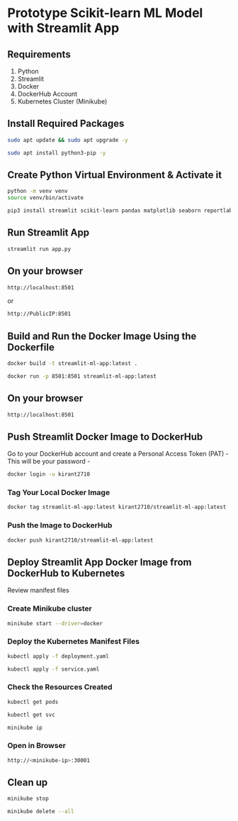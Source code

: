 # Prototype Scikit-learn ML Model with Streamlit App

## Requirements
1. Python
2. Streamlit
3. Docker
4. DockerHub Account
5. Kubernetes Cluster (Minikube)


## Install Required Packages
```sh
sudo apt update && sudo apt upgrade -y
```
```sh
sudo apt install python3-pip -y
```

## Create Python Virtual Environment & Activate it
```sh
python -m venv venv
source venv/bin/activate
```

```sh
pip3 install streamlit scikit-learn pandas matplotlib seaborn reportlab
```

## Run Streamlit App
```sh
streamlit run app.py
```

## On your browser
```sh
http://localhost:8501
```
or 
```sh
http://PublicIP:8501
```

## Build and Run the Docker Image Using the Dockerfile
```sh
docker build -t streamlit-ml-app:latest .
```
```sh
docker run -p 8501:8501 streamlit-ml-app:latest
```

## On your browser
```sh
http://localhost:8501
```



## Push Streamlit Docker Image to DockerHub

Go to your DockerHub account and create a Personal Access Token (PAT) - This will be your password - 
```sh
docker login -u kirant2710
```

### Tag Your Local Docker Image
```sh
docker tag streamlit-ml-app:latest kirant2710/streamlit-ml-app:latest
```

### Push the Image to DockerHub
```sh
docker push kirant2710/streamlit-ml-app:latest
```


## Deploy Streamlit App Docker Image from DockerHub to Kubernetes

Review manifest files

### Create Minikube cluster
```sh
minikube start --driver=docker
```

### Deploy the Kubernetes Manifest Files

```sh
kubectl apply -f deployment.yaml
```
```sh
kubectl apply -f service.yaml
```

### Check the Resources Created
```sh
kubectl get pods
```
```sh
kubectl get svc
```
```sh
minikube ip
```

### Open in Browser

```sh
http://<minikube-ip>:30001
```



## Clean up

```sh
minikube stop
```
```sh
minikube delete --all
```
